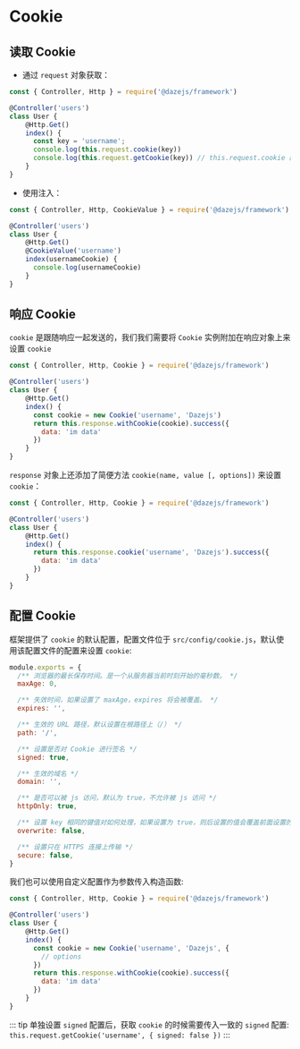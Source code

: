 # Cookie

## 读取 Cookie
- 通过 `request` 对象获取：
```js {8}
const { Controller, Http } = require('@dazejs/framework')

@Controller('users')
class User {
    @Http.Get()
    index() {
      const key = 'username';
      console.log(this.request.cookie(key))
      console.log(this.request.getCookie(key)) // this.request.cookie 的别名方法
    }
}
```

- 使用注入：
```js {6,8}
const { Controller, Http, CookieValue } = require('@dazejs/framework')

@Controller('users')
class User {
    @Http.Get()
    @CookieValue('username')
    index(usernameCookie) {
      console.log(usernameCookie)
    }
}
```

## 响应 Cookie
`cookie` 是跟随响应一起发送的，我们我们需要将 `Cookie` 实例附加在响应对象上来设置 `cookie`

```js {7,8,9,10}
const { Controller, Http, Cookie } = require('@dazejs/framework')

@Controller('users')
class User {
    @Http.Get()
    index() {
      const cookie = new Cookie('username', 'Dazejs')
      return this.response.withCookie(cookie).success({
        data: 'im data'
      })
    }
}
```

`response` 对象上还添加了简便方法 `cookie(name, value [, options])` 来设置 `cookie`：

```js {7,8,9}
const { Controller, Http, Cookie } = require('@dazejs/framework')

@Controller('users')
class User {
    @Http.Get()
    index() {
      return this.response.cookie('username', 'Dazejs').success({
        data: 'im data'
      })
    }
}
```

## 配置 Cookie

框架提供了 `cookie` 的默认配置，配置文件位于 `src/config/cookie.js`，默认使用该配置文件的配置来设置 `cookie`:

```js
module.exports = {
  /** 浏览器的最长保存时间。是一个从服务器当前时刻开始的毫秒数。 */
  maxAge: 0,

  /** 失效时间，如果设置了 maxAge，expires 将会被覆盖。 */
  expires: '',

  /** 生效的 URL 路径，默认设置在根路径上（/） */
  path: '/',

  /** 设置是否对 Cookie 进行签名 */
  signed: true,

  /** 生效的域名 */
  domain: '',

  /** 是否可以被 js 访问，默认为 true，不允许被 js 访问 */
  httpOnly: true,

  /** 设置 key 相同的键值对如何处理，如果设置为 true，则后设置的值会覆盖前面设置的，否则将会发送两个 set-cookie 响应头 */
  overwrite: false,

  /** 设置只在 HTTPS 连接上传输 */
  secure: false,
}
```

我们也可以使用自定义配置作为参数传入构造函数:

```js {7,8,9}
const { Controller, Http, Cookie } = require('@dazejs/framework')

@Controller('users')
class User {
    @Http.Get()
    index() {
      const cookie = new Cookie('username', 'Dazejs', {
        // options
      })
      return this.response.withCookie(cookie).success({
        data: 'im data'
      })
    }
}
```

::: tip
单独设置 `signed` 配置后，获取 `cookie` 的时候需要传入一致的 `signed` 配置: `this.request.getCookie('username', { signed: false })`
:::